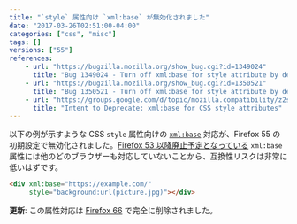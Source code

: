 ```yaml
---
title: "`style` 属性向け `xml:base` が無効化されました"
date: "2017-03-26T02:51:00-04:00"
categories: ["css", "misc"]
tags: []
versions: ["55"]
references:
    - url: "https://bugzilla.mozilla.org/show_bug.cgi?id=1349024"
      title: "Bug 1349024 - Turn off xml:base for style attribute by default on aurora and nightly"
    - url: "https://bugzilla.mozilla.org/show_bug.cgi?id=1350521"
      title: "Bug 1350521 - Turn off xml:base for style attribute by default for all channels"
    - url: "https://groups.google.com/d/topic/mozilla.compatibility/z2syZhkI1-U/discussion"
      title: "Intent to Deprecate: xml:base for CSS style attributes"
---
```

以下の例が示すような CSS `style` 属性向けの [`xml:base`](https://www.w3.org/TR/xmlbase/) 対応が、Firefox 55 の初期設定で無効化されました。[Firefox 53 以降廃止予定となっている](https://www.fxsitecompat.com/ja/docs/2017/xml-base-attribute-has-been-deprecated/) `xml:base` 属性には他のどのブラウザーも対応していないことから、互換性リスクは非常に低いはずです。

```html
<div xml:base="https://example.com/"
     style="background:url(picture.jpg)"></div>
```

**更新**: この属性対応は [Firefox 66](https://www.fxsitecompat.com/ja/docs/2018/xml-base-attribute-is-no-longer-supported/) で完全に削除されました。
